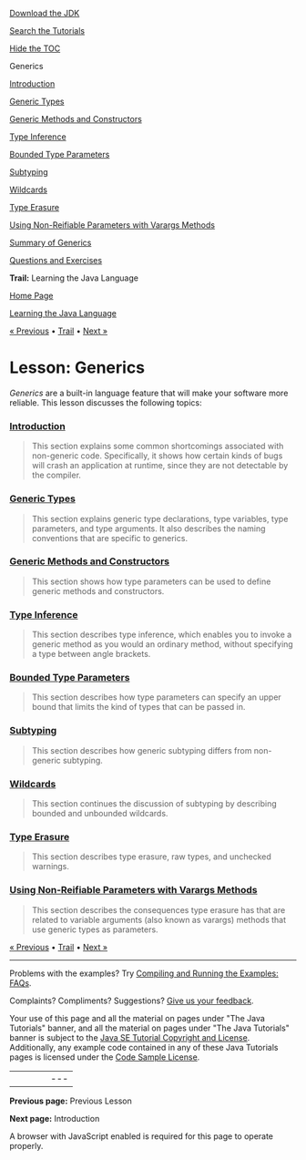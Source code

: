 [Download
the JDK](http://java.sun.com/javase/6/download.jsp)
  
[Search the
Tutorials](../../search.html)
  
[Hide the TOC](javascript:toggleLeft())

Generics

[Introduction](generics.html)

[Generic Types](gentypes.html)

[Generic Methods and Constructors](genmethods.html)

[Type Inference](gentypeinference.html)

[Bounded Type Parameters](bounded.html)

[Subtyping](subtyping.html)

[Wildcards](wildcards.html)

[Type Erasure](erasure.html)

[Using Non-Reifiable Parameters with Varargs Methods](non-reifiable-varargs-type.html)

[Summary of Generics](summarygenerics.html)

[Questions and Exercises](QandE/generics-questions.html)

**Trail:** Learning the Java Language

[Home Page](../../index.html)
>
[Learning the Java Language](../index.html)

[« Previous](../data/index.html) • [Trail](../TOC.html) • [Next »](generics.html)

# Lesson: Generics

*Generics* are a built-in language feature that will make your
software more reliable. This lesson discusses the following topics:

### [Introduction](generics.html)

> This section explains some common shortcomings associated with non-generic code.
> Specifically, it shows how certain kinds of bugs will crash an application at runtime, since they are not detectable by the compiler.

### [Generic Types](gentypes.html)

> This section explains generic type declarations, type variables, type parameters, and type arguments. It also describes the naming conventions that are specific to generics.

### [Generic Methods and Constructors](genmethods.html)

> This section shows how type parameters can be used to define generic methods and constructors.

### [Type Inference](gentypeinference.html)

> This section describes type inference, which enables you to invoke a generic method as you would an ordinary method, without specifying a type between angle brackets.

### [Bounded Type Parameters](bounded.html)

> This section describes how type parameters can specify an upper bound that limits the kind of types that can be passed in.

### [Subtyping](subtyping.html)

> This section describes how generic subtyping differs from non-generic subtyping.

### [Wildcards](wildcards.html)

> This section continues the discussion of subtyping by describing bounded and unbounded wildcards.

### [Type Erasure](erasure.html)

> This section describes type erasure, raw types, and unchecked warnings.

### [Using Non-Reifiable Parameters with Varargs Methods](non-reifiable-varargs-type.html)

> This section describes the consequences type erasure has that are related to variable arguments (also known as varargs) methods that use generic types as parameters.

[« Previous](../data/index.html)
•
[Trail](../TOC.html)
•
[Next »](generics.html)

---

Problems with the examples? Try [Compiling and Running
the Examples: FAQs](../../information/run-examples.html).
  
Complaints? Compliments? Suggestions? [Give
us your feedback](http://download.oracle.com/javase/feedback.html).

Your use of this page and all the material on pages under "The Java Tutorials" banner,
and all the material on pages under "The Java Tutorials" banner is subject to the [Java SE Tutorial Copyright
and License](../../information/license.html).
Additionally, any example code contained in any of these Java
Tutorials pages is licensed under the
[Code
Sample License](http://developers.sun.com/license/berkeley_license.html).

|  |  |  |  |  |
| --- | --- | --- | --- | --- |
| |  |  | | --- | --- | | duke image | Oracle logo | | [About Oracle](http://www.oracle.com/us/corporate/index.html) | [Oracle Technology Network](http://www.oracle.com/technology/index.html) | [Terms of Service](https://www.samplecode.oracle.com/servlets/CompulsoryClickThrough?type=TermsOfService) | Copyright © 1995, 2011 Oracle and/or its affiliates. All rights reserved. |

**Previous page:** Previous Lesson
  
**Next page:** Introduction




A browser with JavaScript enabled is required for this page to operate properly.